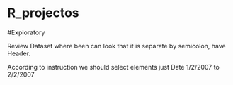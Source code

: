 # R_projectos

#Exploratory

Review Dataset where been can look that it is separate by semicolon, have Header. 

According to instruction we should select elements just Date 1/2/2007 to 2/2/2007